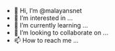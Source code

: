 - 👋 Hi, I’m @malayansnet
- 👀 I’m interested in ...
- 🌱 I’m currently learning ...
- 💞️ I’m looking to collaborate on ...
- 📫 How to reach me ...

<!---
malayansnet/malayansnet is a ✨ special ✨ repository because its `README.md` (this file) appears on your GitHub profile.
You can click the Preview link to take a look at your changes.
--->
